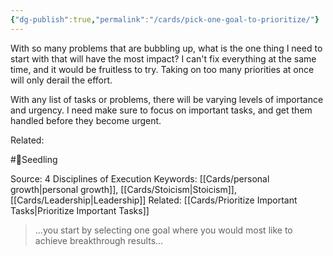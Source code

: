 ```yaml
---
{"dg-publish":true,"permalink":"/cards/pick-one-goal-to-prioritize/"}
---
```


With so many problems that are bubbling up, what is the one thing I need to start with that will have the most impact? I can't fix everything at the same time, and it would be fruitless to try. Taking on too many priorities at once will only derail the effort.

With any list of tasks or problems, there will be varying levels of importance and urgency. I need make sure to focus on important tasks, and get them handled before they become urgent.


Related: 


#🌱Seedling 

Source: 4 Disciplines of Execution
Keywords: [[Cards/personal growth\|personal growth]], [[Cards/Stoicism\|Stoicism]], [[Cards/Leadership\|Leadership]]
Related:  [[Cards/Prioritize Important Tasks\|Prioritize Important Tasks]]

>...you start by selecting one goal where you would most like to achieve breakthrough results...